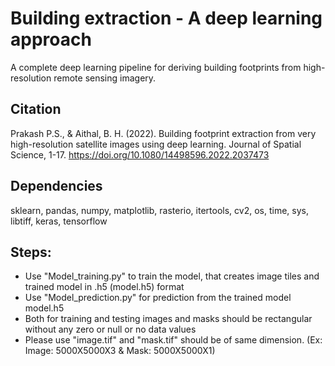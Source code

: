 # Building extraction - A deep learning approach
A complete deep learning pipeline for deriving building footprints from high-resolution remote sensing imagery.

## Citation

Prakash P.S., & Aithal, B. H. (2022). Building footprint extraction from very high-resolution satellite images using deep learning. Journal of Spatial Science, 1-17. https://doi.org/10.1080/14498596.2022.2037473


## Dependencies

  sklearn,
  pandas,
  numpy,
  matplotlib,
  rasterio,
  itertools,
  cv2,
  os,
  time,
  sys,
  libtiff,
  keras,
  tensorflow



## Steps:

- Use "Model_training.py" to train the model, that creates image tiles and trained model in .h5 (model.h5) format
- Use "Model_prediction.py" for prediction from the trained model model.h5 
- Both for training and testing images and masks should be rectangular without any zero or null or no data values
- Please use "image.tif" and "mask.tif" should be of same dimension. (Ex: Image: 5000X5000X3 & Mask: 5000X5000X1) 

